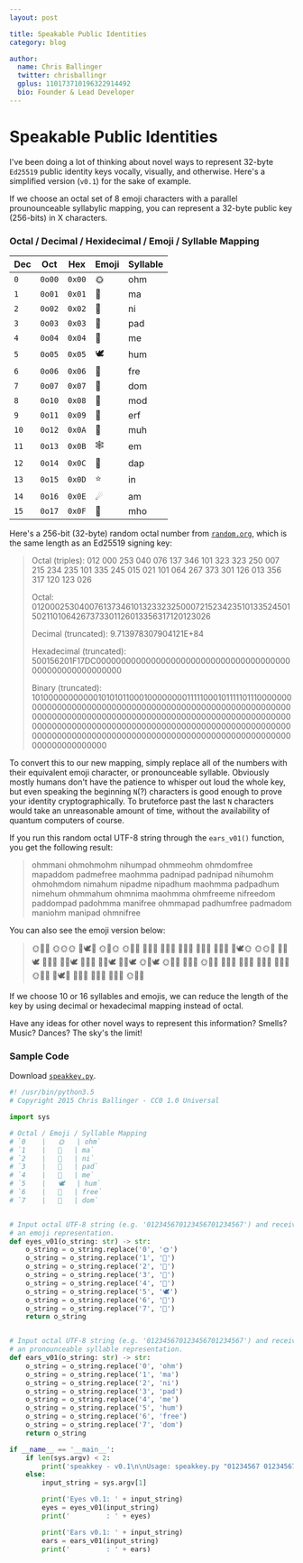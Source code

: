 ```yaml
---
layout: post

title: Speakable Public Identities
category: blog

author:
  name: Chris Ballinger
  twitter: chrisballingr
  gplus: 110173710196322914492 
  bio: Founder & Lead Developer
---
```


# Speakable Public Identities

I've been doing a lot of thinking about novel ways to represent 32-byte `Ed25519` public identity keys vocally, visually, and otherwise. Here's a simplified version (`v0.1`) for the sake of example.

If we choose an octal set of 8 emoji characters with a parallel prounounceable syllabylic mapping, you can represent a 32-byte public key (256-bits) in X characters.

### Octal / Decimal / Hexidecimal	/	Emoji	/	Syllable Mapping

| Dec  | Oct    |  Hex   | Emoji | Syllable |
|------|--------|--------|-------|----------|
| `0`	| `0o00` | `0x00` | 🌞	| ohm	   |
| `1`	| `0o01` | `0x01` |	🌵	| ma 		| 
| `2`	| `0o02` | `0x02` |	🌲	| ni 		| 
| `3`	| `0o03` | `0x03` |	🌼	| pad 		| 
| `4`	| `0o04` | `0x04` |	🐅	| me 		| 
| `5`	| `0o05` | `0x05` |	🕊	| hum 		| 
| `6`	| `0o06` | `0x06` |	🐉	| fre 		| 
| `7`	| `0o07` | `0x07` |	🌅	| dom 		| 
| `8`	| `0o10` | `0x08` |	🌉	| mod 		| 
| `9`	| `0o11` | `0x09` |	🌌	| erf 		| 
| `10`	| `0o12` | `0x0A` |	🌋	| muh 		| 
| `11`	| `0o13` | `0x0B` |	🕸	| em 		| 
| `12`	| `0o14` | `0x0C` |	🐚	| dap 		| 
| `13`	| `0o15` | `0x0D` |	⭐️	| in 		| 
| `14`	| `0o16` | `0x0E` |	☄	| am 		| 
| `15`	| `0o17` | `0x0F` |	💎	| mho 		|



Here's a 256-bit (32-byte) random octal number from [`random.org`](https://www.random.org/cgi-bin/randbyte?nbytes=32&format=o), which is the same length as an Ed25519 signing key:

> Octal (triples): 012 000 253 040 076 137 346 101 323 323 250 007 215 234 235 101 335 245 015 021 101 064 267 373 301 126 013 356 317 120 123 026
> 
> Octal: 012000253040076137346101323323250007215234235101335245015021101064267373301126013356317120123026
>
> Decimal (truncated): 9.713978307904121E+84
> 
> Hexadecimal (truncated): 500156201F17DC000000000000000000000000000000000000000000000000000000000
>  
> Binary (truncated): 1010000000000010101011000100000000111110001011111011100000000000000000000000000000000000000000000000000000000000000000000000000000000000000000000000000000000000000000000000000000000000000000000000000000000000000000000000000000000000000000000000000000000000000000000000000000000000000

To convert this to our new mapping, simply replace all of the numbers with their equivalent emoji character, or pronounceable syllable. Obviously mostly humans don't have the patience to whisper out loud the whole key, but even speaking the beginning `N`(?) characters is good enough to prove your identity cryptographically. To bruteforce past the last `N` characters would take an unreasonable amount of time, without the availability of quantum computers of course.

If you run this random octal UTF-8 string through the `ears_v01()` function, you get the following result:

> ohmmani ohmohmohm nihumpad ohmmeohm ohmdomfree mapaddom padmefree maohmma padnipad padnipad nihumohm ohmohmdom nimahum nipadme nipadhum maohmma padpadhum nimehum ohmmahum ohmnima maohmma ohmfreeme nifreedom paddompad padohmma manifree ohmmapad padhumfree padmadom maniohm manipad ohmnifree

You can also see the emoji version below:

> 🌞🌵🌲 🌞🌞🌞 🌲🕊🌼 🌞🐅🌞 🌞🌅🐉 🌵🌼🌅 🌼🐅🐉 🌵🌞🌵 🌼🌲🌼 🌼🌲🌼 🌲🕊🌞 🌞🌞🌅 🌲🌵🕊 🌲🌼🐅 🌲🌼🕊 🌵🌞🌵 🌼🌼🕊 🌲🐅🕊 🌞🌵🕊 🌞🌲🌵 🌵🌞🌵 🌞🐉🐅 🌲🐉🌅 🌼🌅🌼 🌼🌞🌵 🌵🌲🐉 🌞🌵🌼 🌼🕊🐉 🌼🌵🌅 🌵🌲🌞 🌵🌲🌼 🌞🌲🐉

If we choose 10 or 16 syllables and emojis, we can reduce the length of the key by using decimal or hexadecimal mapping instead of octal. 

Have any ideas for other novel ways to represent this information? Smells? Music? Dances? The sky's the limit!

### Sample Code

Download [`speakkey.py`](/code/speakkey.py).

```python
#! /usr/bin/python3.5
# Copyright 2015 Chris Ballinger - CC0 1.0 Universal

import sys

# Octal / Emoji / Syllable Mapping
# `0	|	🌞	| ohm`
# `1	|	🌵	| ma`
# `2	|	🌲	| ni`
# `3	|	🌼	| pad`
# `4	|	🐅	| me`
# `5	|	🕊	| hum`
# `6	|	🐉	| free`
# `7	|	🌅	| dom`


# Input octal UTF-8 string (e.g. '012345670123456701234567') and receive
# an emoji representation.
def eyes_v01(o_string: str) -> str:
    o_string = o_string.replace('0', '🌞')
    o_string = o_string.replace('1', '🌵')
    o_string = o_string.replace('2', '🌲')
    o_string = o_string.replace('3', '🌼')
    o_string = o_string.replace('4', '🐅')
    o_string = o_string.replace('5', '🕊')
    o_string = o_string.replace('6', '🐉')
    o_string = o_string.replace('7', '🌅')
    return o_string


# Input octal UTF-8 string (e.g. '012345670123456701234567') and receive
# an pronounceable syllable representation.
def ears_v01(o_string: str) -> str:
    o_string = o_string.replace('0', 'ohm')
    o_string = o_string.replace('1', 'ma')
    o_string = o_string.replace('2', 'ni')
    o_string = o_string.replace('3', 'pad')
    o_string = o_string.replace('4', 'me')
    o_string = o_string.replace('5', 'hum')
    o_string = o_string.replace('6', 'free')
    o_string = o_string.replace('7', 'dom')
    return o_string

if __name__ == '__main__':
    if len(sys.argv) < 2:
        print('speakkey - v0.1\n\nUsage: speakkey.py "01234567 01234567 01234567" (octal only)')
    else:
        input_string = sys.argv[1]

        print('Eyes v0.1: ' + input_string)
        eyes = eyes_v01(input_string)
        print('         : ' + eyes)

        print('Ears v0.1: ' + input_string)
        ears = ears_v01(input_string)
        print('         : ' + ears)

```